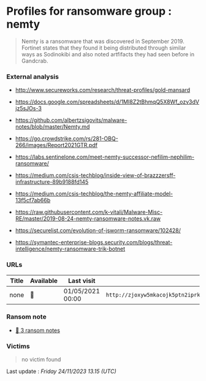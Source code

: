 # Profiles for ransomware group : **nemty**


> Nemty is a ransomware that was discovered in September 2019. Fortinet states that they found it being distributed through similar ways as Sodinokibi and also noted artfifacts they had seen before in Gandcrab.

### External analysis
- http://www.secureworks.com/research/threat-profiles/gold-mansard

- https://docs.google.com/spreadsheets/d/1MI8Z2tBhmqQ5X8Wf_ozv3dVjz5sJOs-3

- https://github.com/albertzsigovits/malware-notes/blob/master/Nemty.md

- https://go.crowdstrike.com/rs/281-OBQ-266/images/Report2021GTR.pdf

- https://labs.sentinelone.com/meet-nemty-successor-nefilim-nephilim-ransomware/

- https://medium.com/csis-techblog/inside-view-of-brazzzersff-infrastructure-89b9188fd145

- https://medium.com/csis-techblog/the-nemty-affiliate-model-13f5cf7ab66b

- https://raw.githubusercontent.com/k-vitali/Malware-Misc-RE/master/2019-08-24-nemty-ransomware-notes.vk.raw

- https://securelist.com/evolution-of-jsworm-ransomware/102428/

- https://symantec-enterprise-blogs.security.com/blogs/threat-intelligence/nemty-ransomware-trik-botnet

### URLs
| Title | Available | Last visit | fqdn | Screenshot 
|---|---|---|---|---|
| none | 🔴 | 01/05/2021 00:00 | `http://zjoxyw5mkacojk5ptn2iprkivg5clow72mjkyk5ttubzxprjjnwapkad.onion` | ❌ | 


### Ransom note
* [📝 3 ransom notes](notes/nemty)

### Victims

> no victim found




Last update : _Friday 24/11/2023 13.15 (UTC)_
